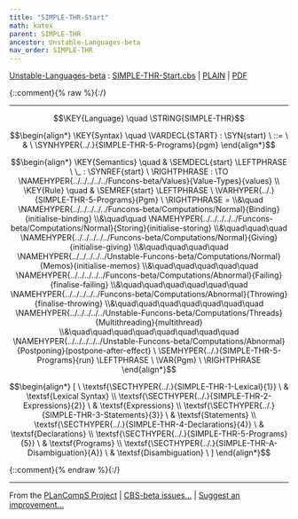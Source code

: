 ```yaml
---
title: "SIMPLE-THR-Start"
math: katex
parent: SIMPLE-THR
ancestor: Unstable-Languages-beta
nav_order: SIMPLE-THR
---
```

[Unstable-Languages-beta] : [SIMPLE-THR-Start.cbs] \| [PLAIN] \| [PDF]

{::comment}{% raw %}{:/}


----

$$\KEY{Language} \quad \STRING{SIMPLE-THR}$$



$$\begin{align*}
  \KEY{Syntax} \quad
    \VARDECL{START} : \SYN{start}
      \ ::= \ & \
      \SYNHYPER{../.}{SIMPLE-THR-5-Programs}{pgm}
\end{align*}$$

$$\begin{align*}
  \KEY{Semantics} \quad
  & \SEMDECL{start} \LEFTPHRASE \ \_ : \SYNREF{start} \ \RIGHTPHRASE  
    :  \TO \NAMEHYPER{../../../../../Funcons-beta/Values}{Value-Types}{values} 
\\
  \KEY{Rule} \quad
    & \SEMREF{start} \LEFTPHRASE \
                            \VARHYPER{../.}{SIMPLE-THR-5-Programs}{Pgm} \
                          \RIGHTPHRASE  = \\&\quad
      \NAMEHYPER{../../../../../Funcons-beta/Computations/Normal}{Binding}{initialise-binding} \\&\quad\quad 
        \NAMEHYPER{../../../../../Funcons-beta/Computations/Normal}{Storing}{initialise-storing} \\&\quad\quad\quad 
          \NAMEHYPER{../../../../../Funcons-beta/Computations/Normal}{Giving}{initialise-giving} \\&\quad\quad\quad\quad 
            \NAMEHYPER{../../../../../Unstable-Funcons-beta/Computations/Normal}{Memos}{initialise-memos} \\&\quad\quad\quad\quad\quad 
              \NAMEHYPER{../../../../../Funcons-beta/Computations/Abnormal}{Failing}{finalise-failing} \\&\quad\quad\quad\quad\quad\quad 
                \NAMEHYPER{../../../../../Funcons-beta/Computations/Abnormal}{Throwing}{finalise-throwing} \\&\quad\quad\quad\quad\quad\quad\quad 
                  \NAMEHYPER{../../../../../Unstable-Funcons-beta/Computations/Threads}{Multithreading}{multithread} \\&\quad\quad\quad\quad\quad\quad\quad\quad 
                    \NAMEHYPER{../../../../../Unstable-Funcons-beta/Computations/Abnormal}{Postponing}{postpone-after-effect} \ 
                      \SEMHYPER{../.}{SIMPLE-THR-5-Programs}{run} \LEFTPHRASE \
                                            \VAR{Pgm} \
                                          \RIGHTPHRASE 
\end{align*}$$


$$\begin{align*}
  [ \
  \textsf{\SECTHYPER{../.}{SIMPLE-THR-1-Lexical}{1}} \ & \textsf{Lexical Syntax} \\
  \textsf{\SECTHYPER{../.}{SIMPLE-THR-2-Expressions}{2}} \ & \textsf{Expressions} \\
  \textsf{\SECTHYPER{../.}{SIMPLE-THR-3-Statements}{3}} \ & \textsf{Statements} \\
  \textsf{\SECTHYPER{../.}{SIMPLE-THR-4-Declarations}{4}} \ & \textsf{Declarations} \\
  \textsf{\SECTHYPER{../.}{SIMPLE-THR-5-Programs}{5}} \ & \textsf{Programs} \\
  \textsf{\SECTHYPER{../.}{SIMPLE-THR-A-Disambiguation}{A}} \ & \textsf{Disambiguation}
  \ ]
\end{align*}$$



[Funcons-beta]: /CBS-beta/math/Funcons-beta
  "FUNCONS-BETA"
[Unstable-Funcons-beta]: /CBS-beta/math/Unstable-Funcons-beta
  "UNSTABLE-FUNCONS-BETA"
[Languages-beta]: /CBS-beta/math/Languages-beta
  "LANGUAGES-BETA"
[Unstable-Languages-beta]: /CBS-beta/math/Unstable-Languages-beta
  "UNSTABLE-LANGUAGES-BETA"
[CBS-beta]: /CBS-beta
  "CBS-BETA"
[SIMPLE-THR-Start.cbs]: https://github.com/plancomps/CBS-beta/blob/master/Unstable-Languages-beta/SIMPLE-Threads/SIMPLE-THR-cbs/SIMPLE-THR/SIMPLE-THR-Start/SIMPLE-THR-Start.cbs
  "CBS SOURCE FILE ON GITHUB"
[PLAIN]: /CBS-beta/docs/Unstable-Languages-beta/SIMPLE-Threads/SIMPLE-THR-cbs/SIMPLE-THR/SIMPLE-THR-Start
  "CBS SOURCE WEB PAGE"
 [PRETTY]: /CBS-beta/math/Unstable-Languages-beta/SIMPLE-Threads/SIMPLE-THR-cbs/SIMPLE-THR/SIMPLE-THR-Start
  "CBS-KATEX WEB PAGE"
[PDF]: /CBS-beta/math/Unstable-Languages-beta/SIMPLE-Threads/SIMPLE-THR-cbs/SIMPLE-THR/SIMPLE-THR-Start/SIMPLE-THR-Start.pdf
  "CBS-LATEX PDF FILE"
[PLanCompS Project]: https://plancomps.github.io
  "PROGRAMMING LANGUAGE COMPONENTS AND SPECIFICATIONS PROJECT HOME PAGE"
{::comment}{% endraw %}{:/}


____

From the [PLanCompS Project] | [CBS-beta issues...] | [Suggest an improvement...]

[CBS-beta issues...]: https://github.com/plancomps/CBS-beta/issues
  "CBS-BETA ISSUE REPORTS ON GITHUB"
[Suggest an improvement...]: mailto:plancomps@gmail.com?Subject=CBS-beta%20-%20comment&Body=Re%3A%20CBS-beta%20specification%20at%20SIMPLE-THR/SIMPLE-THR-Start/SIMPLE-THR-Start.cbs%0A%0AComment/Query/Issue/Suggestion%3A%0A%0A%0ASignature%3A%0A
  "GENERATE AN EMAIL TEMPLATE"
